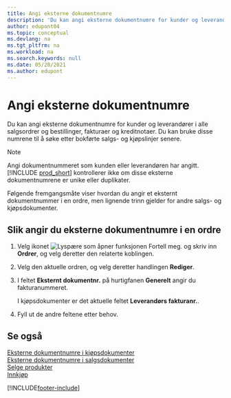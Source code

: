 ```yaml
---
title: Angi eksterne dokumentnumre
description: 'Du kan angi eksterne dokumentnumre for kunder og leverandører i alle salgsordrer og bestillinger, fakturaer og kreditnotaer. Du kan bruke disse numrene til å søke etter bokførte salgs- og kjøpslinjer senere.'
author: edupont04
ms.topic: conceptual
ms.devlang: na
ms.tgt_pltfrm: na
ms.workload: na
ms.search.keywords: null
ms.date: 05/28/2021
ms.author: edupont
---
```

# Angi eksterne dokumentnumre

Du kan angi eksterne dokumentnumre for kunder og leverandører i alle salgsordrer og bestillinger, fakturaer og kreditnotaer. Du kan bruke disse numrene til å søke etter bokførte salgs- og kjøpslinjer senere.  

> [!NOTE]
> Angi dokumentnummeret som kunden eller leverandøren har angitt. [!INCLUDE [prod_short](includes/prod_short.md)] kontrollerer ikke om disse eksterne dokumentnumrene er unike eller duplikater.

Følgende fremgangsmåte viser hvordan du angir et eksternt dokumentnummer i en ordre, men lignende trinn gjelder for andre salgs- og kjøpsdokumenter.

## Slik angir du eksterne dokumentnumre i en ordre  

1. Velg ikonet ![Lyspære som åpner funksjonen Fortell meg.](media/ui-search/search_small.png "Fortell hva du vil gjøre") og skriv inn **Ordrer**, og velg deretter den relaterte koblingen.  
2. Velg den aktuelle ordren, og velg deretter handlingen **Rediger**.  
3. I feltet **Eksternt dokumentnr.** på hurtigfanen **Generelt** angir du fakturanummeret.  

    I kjøpsdokumenter er det aktuelle feltet **Leverandørs fakturanr.**.
4. Fyll ut de andre feltene etter behov.  

## Se også

[Eksterne dokumentnumre i kjøpsdokumenter](purchasing-ext-doc-no.md)  
[Eksterne dokumentnumre i salgsdokumenter](sales-how-invoice-sales.md#external-document-numbers)  
[Selge produkter](sales-how-sell-products.md)  
[Innkjøp](purchasing-manage-purchasing.md)  

[!INCLUDE[footer-include](includes/footer-banner.md)]
